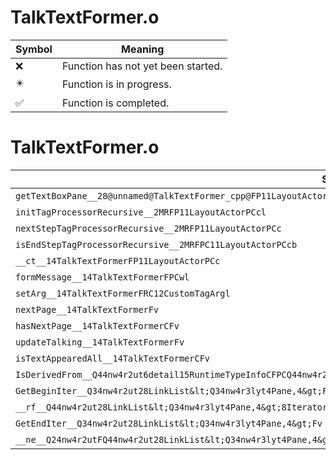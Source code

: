 # TalkTextFormer.o
| Symbol | Meaning 
| ------------- | ------------- 
| :x: | Function has not yet been started. 
| :eight_pointed_black_star: | Function is in progress. 
| :white_check_mark: | Function is completed. 


# TalkTextFormer.o
| Symbol | Decompiled? |
| ------------- | ------------- |
| `getTextBoxPane__28@unnamed@TalkTextFormer_cpp@FP11LayoutActorPCc` | :x: |
| `initTagProcessorRecursive__2MRFP11LayoutActorPCcl` | :x: |
| `nextStepTagProcessorRecursive__2MRFP11LayoutActorPCc` | :x: |
| `isEndStepTagProcessorRecursive__2MRFPC11LayoutActorPCcb` | :x: |
| `__ct__14TalkTextFormerFP11LayoutActorPCc` | :x: |
| `formMessage__14TalkTextFormerFPCwl` | :x: |
| `setArg__14TalkTextFormerFRC12CustomTagArgl` | :x: |
| `nextPage__14TalkTextFormerFv` | :x: |
| `hasNextPage__14TalkTextFormerCFv` | :x: |
| `updateTalking__14TalkTextFormerFv` | :x: |
| `isTextAppearedAll__14TalkTextFormerCFv` | :x: |
| `IsDerivedFrom__Q44nw4r2ut6detail15RuntimeTypeInfoCFPCQ44nw4r2ut6detail15RuntimeTypeInfo` | :x: |
| `GetBeginIter__Q34nw4r2ut28LinkList&lt;Q34nw4r3lyt4Pane,4&gt;Fv` | :x: |
| `__rf__Q44nw4r2ut28LinkList&lt;Q34nw4r3lyt4Pane,4&gt;8IteratorCFv` | :x: |
| `GetEndIter__Q34nw4r2ut28LinkList&lt;Q34nw4r3lyt4Pane,4&gt;Fv` | :x: |
| `__ne__Q24nw4r2utFQ44nw4r2ut28LinkList&lt;Q34nw4r3lyt4Pane,4&gt;8IteratorQ44nw4r2ut28LinkList&lt;Q34nw4r3lyt4Pane,4&gt;8Iterator` | :x: |
